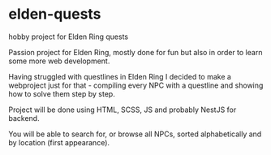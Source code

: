 # elden-quests
hobby project for Elden Ring quests

Passion project for Elden Ring, mostly done for fun but also in order to learn some more web development.

Having struggled with questlines in Elden Ring I decided to make a webproject just for that - compiling every NPC with a questline and showing how to solve them step by step.

Project will be done using HTML, SCSS, JS and probably NestJS for backend. 

You will be able to search for, or browse all NPCs, sorted alphabetically and by location (first appearance).
